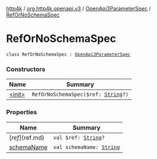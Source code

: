 [http4k](../../../index.md) / [org.http4k.openapi.v3](../../index.md) / [OpenApi3ParameterSpec](../index.md) / [RefOrNoSchemaSpec](./index.md)

# RefOrNoSchemaSpec

`class RefOrNoSchemaSpec : `[`OpenApi3ParameterSpec`](../index.md)

### Constructors

| Name | Summary |
|---|---|
| [&lt;init&gt;](-init-.md) | `RefOrNoSchemaSpec($ref: `[`String`](https://kotlinlang.org/api/latest/jvm/stdlib/kotlin/-string/index.html)`?)` |

### Properties

| Name | Summary |
|---|---|
| [$ref]($ref.md) | `val $ref: `[`String`](https://kotlinlang.org/api/latest/jvm/stdlib/kotlin/-string/index.html)`?` |
| [schemaName](schema-name.md) | `val schemaName: `[`String`](https://kotlinlang.org/api/latest/jvm/stdlib/kotlin/-string/index.html) |
